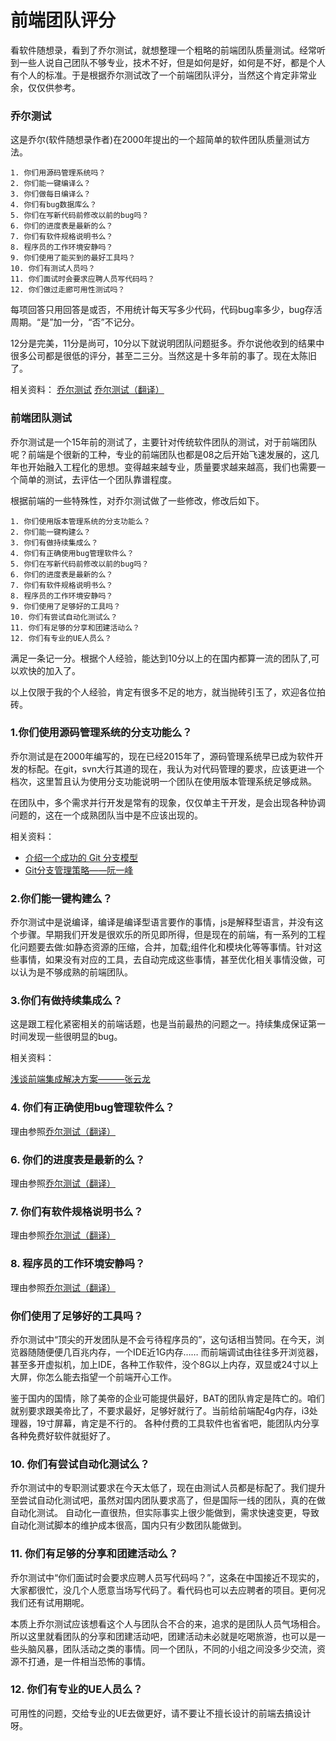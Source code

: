 # 前端团队评分
看软件随想录，看到了乔尔测试，就想整理一个粗略的前端团队质量测试。经常听到一些人说自己团队不够专业，技术不好，但是如何是好，如何是不好，都是个人有个人的标准。于是根据乔尔测试改了一个前端团队评分，当然这个肯定非常业余，仅仅供参考。

### 乔尔测试
这是乔尔(软件随想录作者)在2000年提出的一个超简单的软件团队质量测试方法。

```
1. 你们用源码管理系统吗？
2. 你们能一键编译么？
3. 你们做每日编译么？
4. 你们有bug数据库么？
5. 你们在写新代码前修改以前的bug吗？
6. 你们的进度表是最新的么？
7. 你们有软件规格说明书么？
8. 程序员的工作环境安静吗？
9. 你们使用了能买到的最好工具吗？
10. 你们有测试人员吗？
11. 你们面试时会要求应聘人员写代码吗？
12. 你们做过走廊可用性测试吗？
```

每项回答只用回答是或否，不用统计每天写多少代码，代码bug率多少，bug存活周期。“是”加一分，“否”不记分。

12分是完美，11分是尚可，10分以下就说明团队问题挺多。乔尔说他收到的结果中很多公司都是很低的评分，甚至二三分。当然这是十多年前的事了。现在太陈旧了。

相关资料：
 [乔尔测试](http://www.joelonsoftware.com/articles/fog0000000043.html)
 [乔尔测试（翻译）](http://www.oschina.net/translate/12-steps-to-better-code)

### 前端团队测试

乔尔测试是一个15年前的测试了，主要针对传统软件团队的测试，对于前端团队呢？前端是个很新的工种，专业的前端团队也都是08之后开始飞速发展的，这几年也开始融入工程化的思想。变得越来越专业，质量要求越来越高，我们也需要一个简单的测试，去评估一个团队靠谱程度。

根据前端的一些特殊性，对乔尔测试做了一些修改，修改后如下。

```
1. 你们使用版本管理系统的分支功能么？
2. 你们能一键构建么？
3. 你们有做持续集成么？
4. 你们有正确使用bug管理软件么？
5. 你们在写新代码前修改以前的bug吗？
6. 你们的进度表是最新的么？
7. 你们有软件规格说明书么？
8. 程序员的工作环境安静吗？
9. 你们使用了足够好的工具吗？
10. 你们有尝试自动化测试么？
11. 你们有足够的分享和团建活动么？
12. 你们有专业的UE人员么？
```

满足一条记一分。根据个人经验，能达到10分以上的在国内都算一流的团队了,可以欢快的加入了。

以上仅限于我的个人经验，肯定有很多不足的地方，就当抛砖引玉了，欢迎各位拍砖。


### 1.你们使用源码管理系统的分支功能么？

乔尔测试是在2000年编写的，现在已经2015年了，源码管理系统早已成为软件开发的标配。在git，svn大行其道的现在，我认为对代码管理的要求，应该更进一个档次，这里暂且认为使用分支功能说明一个团队在使用版本管理系统足够成熟。

在团队中，多个需求并行开发是常有的现象，仅仅单主干开发，是会出现各种协调问题的，这在一个成熟团队当中是不应该出现的。

相关资料：

* [介绍一个成功的 Git 分支模型](http://www.oschina.net/translate/a-successful-git-branching-model)
* [Git分支管理策略——阮一峰](http://www.ruanyifeng.com/blog/2012/07/git.html)


### 2.你们能一键构建么？

乔尔测试中是说编译，编译是编译型语言要作的事情，js是解释型语言，并没有这个步骤。早期我们开发是很欢乐的所见即所得，但是现在的前端，有一系列的工程化问题要去做:如静态资源的压缩，合并，加载;组件化和模块化等等事情。针对这些事情，如果没有对应的工具，去自动完成这些事情，甚至优化相关事情没做，可以认为是不够成熟的前端团队。

### 3.你们有做持续集成么？

这是跟工程化紧密相关的前端话题，也是当前最热的问题之一。持续集成保证第一时间发现一些很明显的bug。

相关资料：

[浅谈前端集成解决方案———张云龙](https://github.com/fouber/blog/issues/1)

### 4. 你们有正确使用bug管理软件么？

理由参照[乔尔测试（翻译）](http://www.oschina.net/translate/12-steps-to-better-code)

### 6. 你们的进度表是最新的么？

理由参照[乔尔测试（翻译）](http://www.oschina.net/translate/12-steps-to-better-code)

### 7. 你们有软件规格说明书么？

理由参照[乔尔测试（翻译）](http://www.oschina.net/translate/12-steps-to-better-code)

### 8. 程序员的工作环境安静吗？

理由参照[乔尔测试（翻译）](http://www.oschina.net/translate/12-steps-to-better-code)

### 你们使用了足够好的工具吗？

乔尔测试中“顶尖的开发团队是不会亏待程序员的”，这句话相当赞同。在今天，浏览器随随便便几百兆内存，一个IDE近1G内存…… 而前端调试由往往多开浏览器，甚至多开虚拟机，加上IDE，各种工作软件，没个8G以上内存，双显或24寸以上大屏，你怎么能去指望一个前端开心工作。

鉴于国内的国情，除了美帝的企业可能提供最好，BAT的团队肯定是阵亡的。咱们就别要求跟美帝比了，不要求最好，足够好就行了。当前给前端配4g内存，i3处理器，19寸屏幕，肯定是不行的。
各种付费的工具软件也省省吧，能团队内分享各种免费好软件就挺好了。

### 10. 你们有尝试自动化测试么？

乔尔测试中的专职测试要求在今天太低了，现在由测试人员都是标配了。我们提升至尝试自动化测试吧，虽然对国内团队要求高了，但是国际一线的团队，真的在做自动化测试。
自动化一直很热，但实际事实上很少能做到，需求快速变更，导致自动化测试脚本的维护成本很高，国内只有少数团队能做到。

### 11. 你们有足够的分享和团建活动么？

乔尔测试中“你们面试时会要求应聘人员写代码吗？”，这条在中国接近不现实的，大家都很忙，没几个人愿意当场写代码了。看代码也可以去应聘者的项目。更何况我们还有试用期呢。

本质上乔尔测试应该想看这个人与团队合不合的来，追求的是团队人员气场相合。所以这里就看团队的分享和团建活动吧，团建活动未必就是吃喝旅游，也可以是一些头脑风暴，团队活动之类的事情。同一个团队，不同的小组之间没多少交流，资源不打通，是一件相当恐怖的事情。

### 12. 你们有专业的UE人员么？

可用性的问题，交给专业的UE去做更好，请不要让不擅长设计的前端去搞设计呀。
